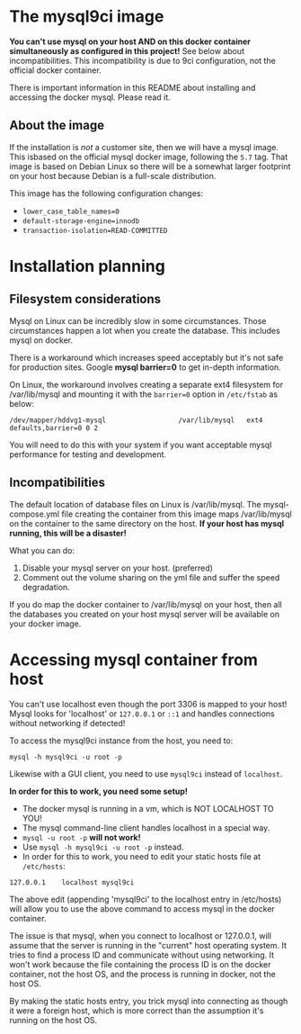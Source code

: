 # The mysql9ci image

__You can't use mysql on your host AND on this docker container simultaneously as configured in this
project!__ See below about incompatibilities. This incompatibility is due to 9ci configuration, not the
official docker container.

There is important information in this README about installing and accessing the docker mysql. Please read
it.

## About the image

If the installation is _not_ a customer site, then we will have a mysql image. This isbased on the
official mysql docker image, following the `5.7` tag. That image is based on Debian Linux so
there will be a somewhat larger footprint on your host because Debian is a full-scale
distribution.

This image has the following configuration changes:

* `lower_case_table_names=0`
* `default-storage-engine=innodb`
* `transaction-isolation=READ-COMMITTED`

# Installation planning

## Filesystem considerations

Mysql on Linux can be incredibly slow in some circumstances. Those circumstances happen a lot
when you create the database. This includes mysql on docker.

There is a workaround which increases speed acceptably but it's not safe for production
sites. Google __mysql barrier=0__ to get in-depth information.

On Linux, the workaround involves creating a separate ext4 filesystem for /var/lib/mysql and
mounting it with the `barrier=0` option in `/etc/fstab` as below:


```
/dev/mapper/hddvg1-mysql                  /var/lib/mysql   ext4    defaults,barrier=0 0 2
```

You will need to do this with your system if you want acceptable mysql performance for testing
and development.

## Incompatibilities

The default location of database files on Linux is /var/lib/mysql. The mysql-compose.yml file creating the
container from this image maps /var/lib/mysql on the container to the same directory on the
host. __If your host has mysql running, this will be a disaster!__

What you can do:

1. Disable your mysql server on your host. (preferred)
2. Comment out the volume sharing on the yml file and suffer the speed degradation.

If you do map the docker container to /var/lib/mysql on your host, then all the databases you
created on your host mysql server will be available on your docker image.

# Accessing mysql container from host

You can't use localhost even though the port 3306 is mapped to your host! Mysql looks for 'localhost' or
`127.0.0.1` or `::1` and handles connections without networking if detected!

To access the mysql9ci instance from the host, you need to:

`mysql -h mysql9ci -u root -p`

Likewise with a GUI client, you need to use `mysql9ci` instead of `localhost`.

__In order for this to work, you need some setup!__

* The docker mysql is running in a vm, which is NOT LOCALHOST TO YOU!
* The mysql command-line client handles localhost in a special way.
* `mysql -u root -p` __will not work!__
* Use `mysql -h mysql9ci -u root -p` instead.
* In order for this to work, you need to edit your static hosts file at `/etc/hosts`:

```
127.0.0.1    localhost mysql9ci
```

The above edit (appending 'mysql9ci' to the localhost entry in /etc/hosts) will allow you to
use the above command to access mysql in the docker container.

The issue is that mysql, when you connect to localhost or 127.0.0.1, will assume that the
server is running in the "current" host operating system. It tries to find a process ID and
communicate without using networking. It won't work because the file containing the process
ID is on the docker container, not the host OS, and the process is running in docker, not the
host OS.

By making the static hosts entry, you trick mysql into connecting as though it were a foreign
host, which is more correct than the assumption it's running on the host OS.
